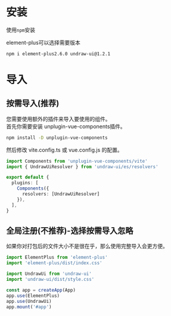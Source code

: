 # 安装

使用`npm`安装  

element-plus可以选择需要版本
```sh
npm i element-plus2.6.0 undraw-ui@1.2.1
```

# 导入

## 按需导入(推荐)
您需要使用额外的插件来导入要使用的组件。  
首先你需要安装 unplugin-vue-components插件。

```sh
npm install -D unplugin-vue-components
```

然后修改 vite.config.ts 或 vue.config.js 的配置。

```ts
import Components from 'unplugin-vue-components/vite'
import { UndrawUiResolver } from 'undraw-ui/es/resolvers'

export default {
  plugins: [
    Components({
      resolvers: [UndrawUiResolver]
    }),
  ],
}
```

## 全局注册(不推荐)-选择按需导入忽略
如果你对打包后的文件大小不是很在乎，那么使用完整导入会更方便。
```ts
import ElementPlus from 'element-plus'
import 'element-plus/dist/index.css'

import UndrawUi from 'undraw-ui'
import 'undraw-ui/dist/style.css'

const app = createApp(App)
app.use(ElementPlus)
app.use(UndrawUi)
app.mount('#app')
```
